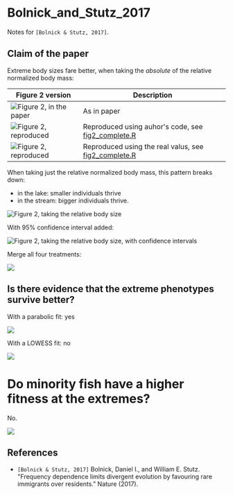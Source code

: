 # Bolnick_and_Stutz_2017

Notes for `[Bolnick & Stutz, 2017]`.

## Claim of the paper

Extreme body sizes fare better, when taking the *absolute* of the relative
normalized body mass:

Figure 2 version|Description
---------------------------------------------------|---------------------------------------------------
![Figure 2, in the paper](figure_2_in_paper.png)   |As in paper
![Figure 2, reproduced](fig2_reproduced.png)       |Reproduced using auhor's code, see [fig2_complete.R](fig2_complete.R)
![Figure 2, reproduced](fig2_reproduced_no_abs.png)|Reproduced using the real valus, see [fig2_complete.R](fig2_complete.R)

When taking just the relative
normalized body mass, this pattern breaks down:
 
 * in the lake: smaller individuals thrive
 * in the stream: bigger individuals thrive.

![Figure 2, taking the relative body size](fig2_non_absolute.png)

With 95% confidence interval added:

![Figure 2, taking the relative body size, with confidence intervals](fig2_non_absolute_ggplot.png)

Merge all four treatments:

![](fig2_non_absolute_ggplot_all.png)

## Is there evidence that the extreme phenotypes survive better?

With a parabolic fit: yes

![](pre_mass_survival_1.png)

With a LOWESS fit: no

![](pre_mass_survival_2.png)

# Do minority fish have a higher fitness at the extremes?

No.

![](minority_fish_fitnesses.png)

## References

- `[Bolnick & Stutz, 2017]` Bolnick, Daniel I., and William E. Stutz.
  "Frequency dependence limits divergent evolution by favouring rare
  immigrants over residents." Nature (2017).
